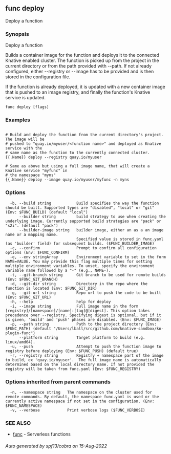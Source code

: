 ## func deploy

Deploy a function

### Synopsis

Deploy a function

Builds a container image for the function and deploys it to the connected Knative enabled cluster. 
The function is picked up from the project in the current directory or from the path provided
with --path.
If not already configured, either --registry or --image has to be provided and is then stored 
in the configuration file.

If the function is already deployed, it is updated with a new container image
that is pushed to an image registry, and finally the function's Knative service is updated.


```
func deploy [flags]
```

### Examples

```

# Build and deploy the function from the current directory's project. The image will be
# pushed to "quay.io/myuser/<function name>" and deployed as Knative service with the 
# same name as the function to the currently connected cluster.
{{.Name}} deploy --registry quay.io/myuser

# Same as above but using a full image name, that will create a Knative service "myfunc" in 
# the namespace "myns"
{{.Name}} deploy --image quay.io/myuser/myfunc -n myns

```

### Options

```
  -b, --build string           Build specifies the way the function should be built. Supported types are "disabled", "local" or "git" (Env: $FUNC_BUILD) (default "local")
      --builder string         build strategy to use when creating the underlying image. Currently supported build strategies are "pack" or "s2i". (default "pack")
      --builder-image string   builder image, either an as a an image name or a mapping name.
                               Specified value is stored in func.yaml (as 'builder' field) for subsequent builds. ($FUNC_BUILDER_IMAGE)
  -c, --confirm                Prompt to confirm all configuration options (Env: $FUNC_CONFIRM)
  -e, --env stringArray        Environment variable to set in the form NAME=VALUE. You may provide this flag multiple times for setting multiple environment variables. To unset, specify the environment variable name followed by a "-" (e.g., NAME-).
  -t, --git-branch string      Git branch to be used for remote builds (Env: $FUNC_GIT_BRANCH)
  -d, --git-dir string         Directory in the repo where the function is located (Env: $FUNC_GIT_DIR)
  -g, --git-url string         Repo url to push the code to be built (Env: $FUNC_GIT_URL)
  -h, --help                   help for deploy
  -i, --image string           Full image name in the form [registry]/[namespace]/[name]:[tag]@[digest]. This option takes precedence over --registry. Specifying digest is optional, but if it is given, 'build' and 'push' phases are disabled. (Env: $FUNC_IMAGE)
  -p, --path string            Path to the project directory (Env: $FUNC_PATH) (default "/Users/lball/src/github.com/knative-sandbox/kn-plugin-func")
      --platform string        Target platform to build (e.g. linux/amd64).
  -u, --push                   Attempt to push the function image to registry before deploying (Env: $FUNC_PUSH) (default true)
  -r, --registry string        Registry + namespace part of the image to build, ex 'quay.io/myuser'.  The full image name is automatically determined based on the local directory name. If not provided the registry will be taken from func.yaml (Env: $FUNC_REGISTRY)
```

### Options inherited from parent commands

```
  -n, --namespace string   The namespace on the cluster used for remote commands. By default, the namespace func.yaml is used or the currently active namespace if not set in the configuration. (Env: $FUNC_NAMESPACE)
  -v, --verbose            Print verbose logs ($FUNC_VERBOSE)
```

### SEE ALSO

* [func](func.md)	 - Serverless functions

###### Auto generated by spf13/cobra on 15-Aug-2022
